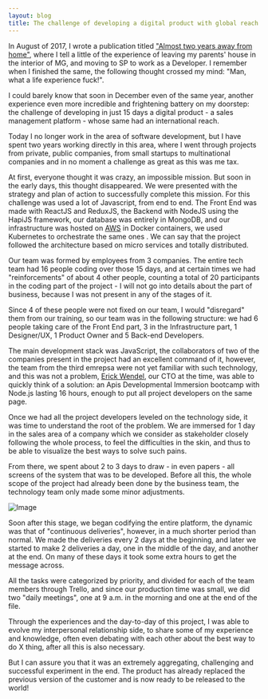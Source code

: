 ```yaml
---
layout: blog
title: The challenge of developing a digital product with global reach in 15 days
---
```


In August of 2017, I wrote a publication titled ["Almost two years away from home"](https://www.linkedin.com/pulse/quase-dois-anos-longe-de-casa-heitor-gouv%C3%AAa/), where I tell a little of the experience of leaving my parents' house in the interior of MG, and moving to SP to work as a Developer. I remember when I finished the same, the following thought crossed my mind: "Man, what a life experience fuck!".

I could barely know that soon in December even of the same year, another experience even more incredible and frightening battery on my doorstep: the challenge of developing in just 15 days a digital product - a sales management platform - whose same had an international reach.

Today I no longer work in the area of software development, but I have spent two years working directly in this area, where I went through projects from private, public companies, from small startups to multinational companies and in no moment a challenge as great as this was me tax.

At first, everyone thought it was crazy, an impossible mission. But soon in the early days, this thought disappeared. We were presented with the strategy and plan of action to successfully complete this mission. For this challenge was used a lot of Javascript, from end to end. The Front End was made with ReactJS and ReduxJS, the Backend with NodeJS using the HapiJS framework, our database was entirely in MongoDB, and our infrastructure was hosted on [AWS](https://aws.amazon.com/) in Docker containers, we used Kubernetes to orchestrate the same ones . We can say that the project followed the architecture based on micro services and totally distributed.

Our team was formed by employees from 3 companies. The entire tech team had 16 people coding over those 15 days, and at certain times we had "reinforcements" of about 4 other people, counting a total of 20 participants in the coding part of the project - I will not go into details about the part of business, because I was not present in any of the stages of it.

Since 4 of these people were not fixed on our team, I would "disregard" them from our training, so our team was in the following structure: we had 6 people taking care of the Front End part, 3 in the Infrastructure part, 1 Designer/UX, 1 Product Owner and 5 Back-end Developers.

The main development stack was JavaScript, the collaborators of two of the companies present in the project had an excellent command of it, however, the team from the third emrepsa were not yet familiar with such technology, and this was not a problem, [Erick Wendel](https://www.linkedin.com/in/erickwendel), our CTO at the time, was able to quickly think of a solution: an Apis Developmental Immersion bootcamp with Node.js lasting 16 hours, enough to put all project developers on the same page.

Once we had all the project developers leveled on the technology side, it was time to understand the root of the problem. We are immersed for 1 day in the sales area of a company which we consider as stakeholder closely following the whole process, to feel the difficulties in the skin, and thus to be able to visualize the best ways to solve such pains.

From there, we spent about 2 to 3 days to draw - in even papers - all screens of the system that was to be developed. Before all this, the whole scope of the project had already been done by the business team, the technology team only made some minor adjustments.

![Image]()

Soon after this stage, we began codifying the entire platform, the dynamic was that of "continuous deliveries", however, in a much shorter period than normal. We made the deliveries every 2 days at the beginning, and later we started to make 2 deliveries a day, one in the middle of the day, and another at the end. On many of these days it took some extra hours to get the message across.

All the tasks were categorized by priority, and divided for each of the team members through Trello, and since our production time was small, we did two "daily meetings", one at 9 a.m. in the morning and one at the end of the file.

Through the experiences and the day-to-day of this project, I was able to evolve my interpersonal relationship side, to share some of my experience and knowledge, often even debating with each other about the best way to do X thing, after all this is also necessary.

But I can assure you that it was an extremely aggregating, challenging and successful experiment in the end. The product has already replaced the previous version of the customer and is now ready to be released to the world!
